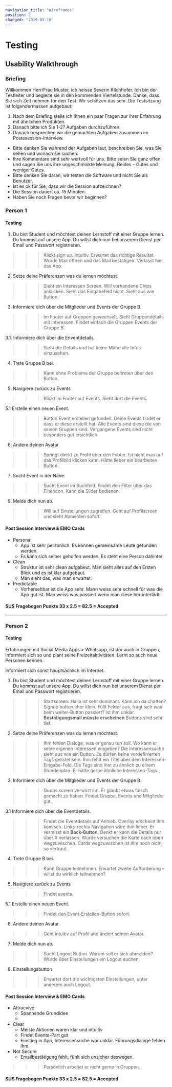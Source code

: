 ```yaml
---
navigation_title: "Wireframes"
position: 2
changed: "2019-03-16"
---
```


# Testing
## Usability Walkthrough
### Briefing

Willkommen Herr/Frau Muster, ich heisse Severin Kilchhofer. Ich bin der Testleiter und begleite sie in den kommenden Viertelstunde. Danke, dass Sie sich Zeit nehmen für den Test. Wir schätzen das sehr. Die Testsitzung ist folgendermassen aufgebaut:
1. Nach dem Briefing stelle ich Ihnen ein paar Fragen zur ihrer Erfahrung mit ähnlichen Produkten.
2. Danach bitte ich Sie 1-2? Aufgaben durchzuführen.
3. Danach besprechen wir die gemachten Aufgaben zusammen im Postesession-Interview.
* Bitte denken Sie während der Aufgaben laut, beschreiben Sie, was Sie sehen und wonach sie suchen.
* Ihre Kommentare sind sehr wertvoll für uns. Bitte seien Sie ganz offen und sagen Sie uns ihre ungeschminkte Meinung. Beides – Gutes und weniger Gutes.
* Bitte denken Sie daran, wir testen die Software und nicht Sie als Benutzer.
* Ist es ok für Sie, dass wir die Session aufzeichnen?
* Die Session dauert ca. 15 Minuten.
* Haben Sie noch Fragen bevor wir beginnen?

### Person 1
#### Testing

1. Du bist Student und möchtest deinen Lernstoff mit einer Gruppe lernen. Du kommst auf unsere App. Du willst dich nun bei unserem Dienst per Email und Passwort registrieren.
>>>Klickt sign up. Intuitiv. Erwartet das richtige Resultat. Würde Mail öffnen und das Mail bestätigen. Verlässt hier das App. 
 

2. Setze deine Präferenzen was du lernen möchtest.
>>> Sieht ein Interessen Screen. Will vorhandene Chips anklicken. Sieht das Eingabefeld nicht. Sieht aus wie Button. 

3. Informiere dich über die Mitglieder und Events der Gruppe B.
>>> Im Footer auf Gruppen gewechselt. Sieht Gruppendetails mit Interessen. Findet einfach die Gruppen Events der Gruppe B.
    
3.1. Informiere dich über die Enventdetails.
>>> Sieht die Details und hat keine Mühe alle Infos einzusehen.

4. Trete Gruppe B bei.
 >>> Kann ohne Probleme der Gruppe beitreten über den Button.
    
5. Navigiere zurück zu Events
>>> Klickt im Footer auf Events. Sieht dort die Events.
    
5.1 Erstelle einen neuen Event.

>>> Button Event erstellen gefunden. Deine Events findet er dass er diese erstellt hat. Alle Events sind diese die von seinen Gruppen sind. Vergangene Events sind nicht besonders gut ersichtlich.

6. Ändere deinen Avatar
 >>> Springt direkt zu Profil über den Footer. Ist nicht man auf das Profilbild klicken kann. Hätte lieber ein bearbeiten Button.

7. Sucht Event in der Nähe.
>>> Sucht Event im Suchfeld. Findet den Filter über das Filtericon. Kann die Slider bedienen.
 9. Melde dich nun ab.
>>> Will auf Einstellungen zugreifen. Geht auf Profilscreen und sieht Abmelden sofort.

#### Post Session Interview & EMO Cards
* Personal
    * App ist sehr persönlich. Es können gemeinsame Leute gefunden werden.
    * Es kann sich selber geholfen werden. Es steht eine Person dahinter.
* Clean
    * Struktur ist sehr clean aufgabeut. Man sieht alles auf den Ersten Blick und es ist klar aufgebaut.
    + Man sieht das, was man erwartet.
* Predictable
    * Vorhersehbar ist die App sehr. Mann weiss sehr schnell für was die App gut ist. Man weiss was passiert wenn man diese herunterlädt.

#### SUS Fragebogen Punkte 33 x 2.5 = 82.5 = Accepted

---

### Person 2
#### Testing

Erfahrungen mit Social Media Apps > Whatsupp, ist dor auch in Gruppen, informiert sich so und plant seine Freizeitaktivitäten. 
Lernt so auch neue Personen kennen.

Informiert sich sonst hauptsächlich im Internet.




1. Du bist Student und möchtest deinen Lernstoff mit einer Gruppe lernen. Du kommst auf unsere App. Du willst dich nun bei unserem Dienst per Email und Passwort registrieren. 

>>> Startscreen: Hallo ist sehr dominant. Kann ich da chatten? Signup button eher klein.
>>> Füllt Felder aus, fragt sich was beim weiter-Button passiert? Ist ihm unklar. **Bestätigungsmail müsste erscheinen** Buttons sind sehr tief.

2. Setze deine Präferenzen was du lernen möchtest.

>>> Ihm fehlen Dialoge, was er genau tun soll. Wo kann er seine eigenen Interessen eingeben? Die Interessensuche sieht aus wie ein Button. Es dürfen keine vordefinierten Tags gelistet sein. Ihm fehlt ein Titel über dem Interessen-Eingabe-Feld. Die Tags sind ihm zu ähnlich zu einem Stundenplan. Er hätte gerne ähnliche Interessen-Tags.
    
3. Informiere dich über die Mitglieder und Events der Gruppe B.

>>> Ooops screen verwirrt ihn. Er glaubt etwas falsch gemacht zu haben. Findet Gruppe, Events und Mitglieder gut.

3.1 Informiere dich über die Eventdetails.

>>> Findet die Eventdetails auf Anhieb. Overlay erscheint ihm komisch. Links-rechts Navigation wäre ihm lieber. Er vermisst ein **Back-Button**. Denkt er kann die Details nur über X verlassen. Würde versuchen die Karte nach oben wegzuwischen. Cards wegzuwischen ist ihm noch nicht so vertraut.

4. Trete Gruppe B bei.

>>> Kann Gruppe teilnehmen. Erwartet zweite Aufforderung – willst du wirklich teilnehmen?


5. Navigiere zurück zu Events
>>> Findet events.

5.1 Erstelle einen neuen Event.
>>> Findet den Event-Erstellen-Button sofort.


6. Ändere deinen Avatar
>>> Geht intuitiv auf Profil und ändert seinen Avatar.

7. Melde dich nun ab.
>>> Sucht Logout Button. Warum soll er sich abmelden? Würde über Einstellungen ein Logout suchen.
8. Einstellungsbutton
>>> Erwartet dort die wichtigsten Einstellungen, unter anderem auch Logout.
#### Post Session Interview & EMO Cards
* Attracvive
    * Spannende Grundidee
    * 
* Clear
    * Meiste Aktionen waren klar und intuitiv
    + Findet Events-Part gut
    - Einstieg in App, Interessensuche war unklar. Führungsdialoge fehlen ihm. 
* Not Secure
    * Emailbestätigung fehlt, fühlt sich unsicher deswegen.

>>> Persönlich arbeitet er nicht gerne in Gruppen.
#### SUS Fragebogen Punkte 33 x 2.5 = 82.5 = Accepted




